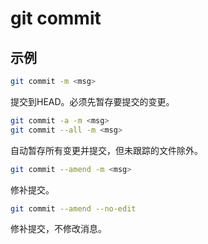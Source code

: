 # git commit

## 示例

```bash
git commit -m <msg>
```

提交到HEAD。必须先暂存要提交的变更。

```bash
git commit -a -m <msg>
git commit --all -m <msg>
```

自动暂存所有变更并提交，但未跟踪的文件除外。

```bash
git commit --amend -m <msg>
```

修补提交。

```bash
git commit --amend --no-edit
```

修补提交，不修改消息。
